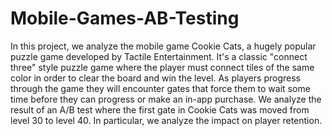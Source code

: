 # Mobile-Games-AB-Testing

In this project, we analyze the mobile game Cookie Cats, a hugely popular puzzle game developed by Tactile Entertainment. It's a classic "connect three" style puzzle game where the player must connect tiles of the same color in order to clear the board and win the level. As players progress through the game they will encounter gates that force them to wait some time before they can progress or make an in-app purchase. We analyze the result of an A/B test where the first gate in Cookie Cats was moved from level 30 to level 40. In particular, we analyze the impact on player retention.
